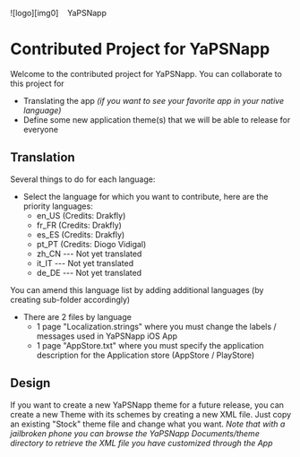 ![logo][img0] &nbsp;&nbsp; YaPSNapp

# Contributed Project for YaPSNapp

Welcome to the contributed project for YaPSNapp.
You can collaborate to this project for
* Translating the app *(if you want to see your favorite app in your native language)*
* Define some new application theme(s) that we will be able to release for everyone

## Translation

Several things to do for each language:

* Select the language for which you want to contribute, here are the priority languages:
	* en_US (Credits: Drakfly)
	* fr_FR (Credits: Drakfly)
	* es_ES (Credits: Drakfly)
    * pt_PT (Credits: Diogo Vidigal)
    * zh_CN --- Not yet translated
    * it_IT --- Not yet translated
    * de_DE --- Not yet translated
	
You can amend this language list by adding additional languages (by creating sub-folder accordingly)
	
* There are 2 files by language
    + 1 page "Localization.strings" where you must change the labels / messages used in YaPSNapp iOS App
    + 1 page "AppStore.txt" where you must specify the application description for the Application store (AppStore / PlayStore)

## Design

If you want to create a new YaPSNapp theme for a future release, you can create a new Theme with its schemes by creating a new XML file.
Just copy an existing "Stock" theme file and change what you want.
*Note that with a jailbroken phone you can browse the YaPSNapp Documents/theme directory to retrieve the XML file you have customized through the App*